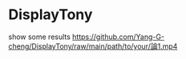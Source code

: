# DisplayTony
show some results
https://github.com/Yang-G-cheng/DisplayTony/raw/main/path/to/your/論1.mp4
